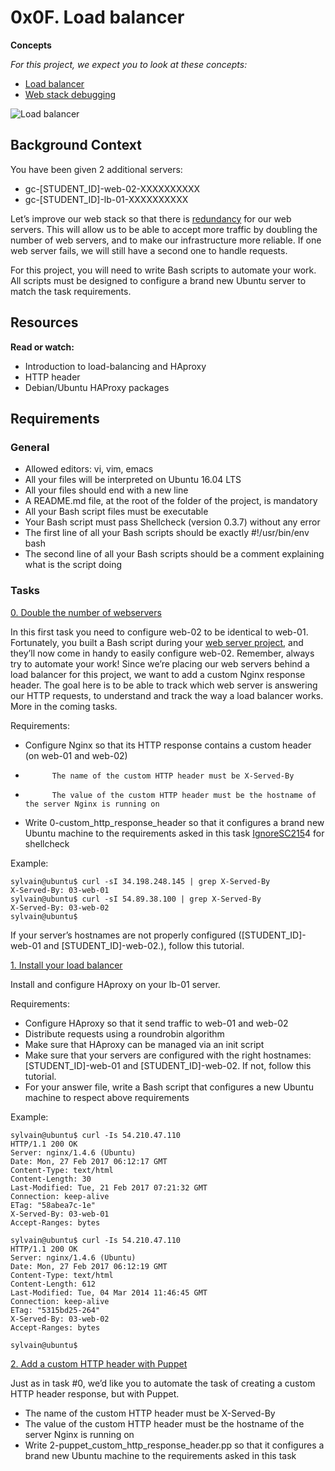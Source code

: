 # 0x0F. Load balancer

__Concepts__

_For this project, we expect you to look at these concepts:_

*	[Load balancer](https://intranet.alxswe.com/concepts/46)
*	[Web stack debugging](https://intranet.alxswe.com/concepts/68)

![Load balancer](https://s3.amazonaws.com/intranet-projects-files/holbertonschool-sysadmin_devops/275/qfdked8.png)

## Background Context
You have been given 2 additional servers:

*	gc-[STUDENT_ID]-web-02-XXXXXXXXXX
*	gc-[STUDENT_ID]-lb-01-XXXXXXXXXX

Let’s improve our web stack so that there is [redundancy](https://en.wikipedia.org/wiki/Redundancy_%28engineering%29) for our web servers. This will allow us to be able to accept more traffic by doubling the number of web servers, and to make our infrastructure more reliable. If one web server fails, we will still have a second one to handle requests.

For this project, you will need to write Bash scripts to automate your work. All scripts must be designed to configure a brand new Ubuntu server to match the task requirements.

## Resources

__Read or watch:__

*	Introduction to load-balancing and HAproxy
*	HTTP header
*	Debian/Ubuntu HAProxy packages

## Requirements
### General

*	Allowed editors: vi, vim, emacs
*	All your files will be interpreted on Ubuntu 16.04 LTS
*	All your files should end with a new line
*	A README.md file, at the root of the folder of the project, is mandatory
*	All your Bash script files must be executable
*	Your Bash script must pass Shellcheck (version 0.3.7) without any error
*	The first line of all your Bash scripts should be exactly #!/usr/bin/env bash
*	The second line of all your Bash scripts should be a comment explaining what is the script doing

### Tasks

[0. Double the number of webservers](./0-custom_http_response_header)

In this first task you need to configure web-02 to be identical to web-01. Fortunately, you built a Bash script during your [web server project](https://intranet.alxswe.com/projects/266), and they’ll now come in handy to easily configure web-02. Remember, always try to automate your work!
Since we’re placing our web servers behind a load balancer for this project, we want to add a custom Nginx response header. The goal here is to be able to track which web server is answering our HTTP requests, to understand and track the way a load balancer works. More in the coming tasks.

Requirements:

*	Configure Nginx so that its HTTP response contains a custom header (on web-01 and web-02)
*	        The name of the custom HTTP header must be X-Served-By
*        	The value of the custom HTTP header must be the hostname of the server Nginx is running on
*	Write 0-custom_http_response_header so that it configures a brand new Ubuntu machine to the requirements asked in this task
        [Ignore](https://github.com/koalaman/shellcheck/wiki/Ignore)[SC215](https://github.com/koalaman/shellcheck/wiki/SC2154)4 for shellcheck

Example:

```
sylvain@ubuntu$ curl -sI 34.198.248.145 | grep X-Served-By
X-Served-By: 03-web-01
sylvain@ubuntu$ curl -sI 54.89.38.100 | grep X-Served-By
X-Served-By: 03-web-02
sylvain@ubuntu$
```

If your server’s hostnames are not properly configured ([STUDENT_ID]-web-01 and [STUDENT_ID]-web-02.), follow this tutorial.

[1. Install your load balancer](./1-install_load_balancer)

Install and configure HAproxy on your lb-01 server.

Requirements:

*	Configure HAproxy so that it send traffic to web-01 and web-02
*	Distribute requests using a roundrobin algorithm
*	Make sure that HAproxy can be managed via an init script
*	Make sure that your servers are configured with the right hostnames: [STUDENT_ID]-web-01 and [STUDENT_ID]-web-02. If not, follow this tutorial.
*	For your answer file, write a Bash script that configures a new Ubuntu machine to respect above requirements

Example:

```
sylvain@ubuntu$ curl -Is 54.210.47.110
HTTP/1.1 200 OK
Server: nginx/1.4.6 (Ubuntu)
Date: Mon, 27 Feb 2017 06:12:17 GMT
Content-Type: text/html
Content-Length: 30
Last-Modified: Tue, 21 Feb 2017 07:21:32 GMT
Connection: keep-alive
ETag: "58abea7c-1e"
X-Served-By: 03-web-01
Accept-Ranges: bytes

sylvain@ubuntu$ curl -Is 54.210.47.110
HTTP/1.1 200 OK
Server: nginx/1.4.6 (Ubuntu)
Date: Mon, 27 Feb 2017 06:12:19 GMT
Content-Type: text/html
Content-Length: 612
Last-Modified: Tue, 04 Mar 2014 11:46:45 GMT
Connection: keep-alive
ETag: "5315bd25-264"
X-Served-By: 03-web-02
Accept-Ranges: bytes

sylvain@ubuntu$

```

[2. Add a custom HTTP header with Puppet ](./2-puppet_custom_http_response_header.pp)

Just as in task #0, we’d like you to automate the task of creating a custom HTTP header response, but with Puppet.

*	The name of the custom HTTP header must be X-Served-By
*	The value of the custom HTTP header must be the hostname of the server Nginx is running on
*	Write 2-puppet_custom_http_response_header.pp so that it configures a brand new Ubuntu machine to the requirements asked in this task


